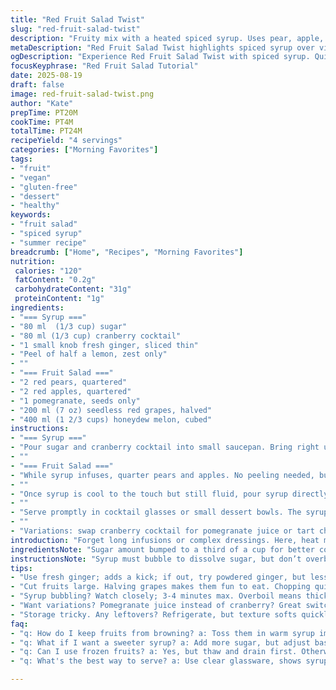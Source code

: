 ```yaml
---
title: "Red Fruit Salad Twist"
slug: "red-fruit-salad-twist"
description: "Fruity mix with a heated spiced syrup. Uses pear, apple, pomegranate, grapes, and honeydew. Syrup combines sugar and cranberry cocktail, boiled briefly, infused with fresh ginger and lemon zest. Fruits tossed hot with syrup to stop browning. Serves four. Vegan, gluten-free, and allergen-conscious. Quick to assemble but requires cool syrup and immediate mixing to retain color and texture. Can swap grapes for cherries or melon for cantaloupe. Add fresh herbs for brightness or a splash of liqueur for punch. Perfect for early summer mornings or light dessert."
metaDescription: "Red Fruit Salad Twist highlights spiced syrup over vibrant fruits. Ideal for summer mornings or a light dessert."
ogDescription: "Experience Red Fruit Salad Twist with spiced syrup. Quick prep, fresh fruit, ideal for gatherings or snacks."
focusKeyphrase: "Red Fruit Salad Tutorial"
date: 2025-08-19
draft: false
image: red-fruit-salad-twist.png
author: "Kate"
prepTime: PT20M
cookTime: PT4M
totalTime: PT24M
recipeYield: "4 servings"
categories: ["Morning Favorites"]
tags:
- "fruit"
- "vegan"
- "gluten-free"
- "dessert"
- "healthy"
keywords:
- "fruit salad"
- "spiced syrup"
- "summer recipe"
breadcrumb: ["Home", "Recipes", "Morning Favorites"]
nutrition: 
 calories: "120"
 fatContent: "0.2g"
 carbohydrateContent: "31g"
 proteinContent: "1g"
ingredients:
- "=== Syrup ==="
- "80 ml  (1/3 cup) sugar"
- "80 ml (1/3 cup) cranberry cocktail"
- "1 small knob fresh ginger, sliced thin"
- "Peel of half a lemon, zest only"
- ""
- "=== Fruit Salad ==="
- "2 red pears, quartered"
- "2 red apples, quartered"
- "1 pomegranate, seeds only"
- "200 ml (7 oz) seedless red grapes, halved"
- "400 ml (1 2/3 cups) honeydew melon, cubed"
instructions:
- "=== Syrup ==="
- "Pour sugar and cranberry cocktail into small saucepan. Bring right up to a rolling boil. Watch bubbling and syrup thickening slightly, about 3 to 4 minutes. Skim foam as needed for clear liquid. Remove pan from heat. Add fresh ginger slices and lemon zest immediately. Cover to trap aroma for 10 minutes. Strain before use if you want smooth syrup—optional. Allow syrup to cool to barely warm, no more."
- ""
- "=== Fruit Salad ==="
- "While syrup infuses, quarter pears and apples. No peeling needed, but core and seeds must go. Chop quickly to minimize oxidation but keep pieces large enough to retain bite. Add pomegranate seeds, grapes halved lengthwise, and honeydew cubes in a large bowl."
- ""
- "Once syrup is cool to the touch but still fluid, pour syrup directly over fruit. Toss gently but thoroughly to coat every piece; this halts enzymatic browning on apples and pears. Immediate mixing critical here—no waiting. The syrup’s slight acidity and sugar lock color."
- ""
- "Serve promptly in cocktail glasses or small dessert bowls. The syrup will pool slightly at the bottom, vibrant red tint. Keep leftovers refrigerated, but best eaten same day to avoid sogginess or color dulling."
- ""
- "Variations: swap cranberry cocktail for pomegranate juice or tart cherry juice. Replace honeydew with cantaloupe or watermelon chunks. Add chopped fresh mint or basil for herbal lift. For a boozy lift, sprinkle in a teaspoon of Grand Marnier or gin before serving."
introduction: "Forget long infusions or complex dressings. Here, heat meets fruit just right. The syrup cooks only a few minutes—enough to dissolve sugar and concentrate cranberry punch. A quick steep with ginger and lemon peel adds sharp freshness, no overpower. Then cool but still fluid syrup coats freshly chopped fruit, halting browning fast and locking in brightness. Pears and apples keep structure, grapes and pomegranate pop. Honeydew adds mellow offset. A basic fruit salad turned precise and methodical. Use your nose and fingers to judge the syrup readiness; it has to be cool enough so fruit won’t wilt yet not so cold syrup that sugar clumps. A quick toss and serve, nothing in between. Simple? Yes. Efficient? Absolutely. Perfect for last-minute desserts or a fresh snack when fridge depths offer only fruit and sugar. Play with juices and add herbs or liqueur to suit mood and pantry."
ingredientsNote: "Sugar amount bumped to a third of a cup for better coating; less syrup means more concentrated flavor. Replace cranberry cocktail with pomegranate or tart cherry for subtle changes. Fresh ginger and lemon zest add complexity you don’t get from extracts. These two ingredients are optional but recommended for depth. Cut fruit fairly large—small chunks get mushy quickly. No peeling fruits means fiber retained and less prep. Grapes halved for textural contrast and easier eating; seedless preferred for smooth experience. Honeydew melon swaps with cantaloupe or watermelon if in season or if you prefer sweeter or juicier fruits. No nuts, gluten, or dairy keeps it allergy-friendly. Syrup cooled slightly before adding fruit to avoid cooking or wilting. Refrigeration best for leftovers but salad doesn’t keep well past day. If using frozen fruit, thaw fully and drain excess liquid completely before mixing."
instructionsNote: "Syrup must bubble to dissolve sugar, but don’t overboil or you’ll get a sticky caramel texture not suitable for fruit coating. Short 3-4 minute boil enough. Removing from heat and covering traps aromatics; this slow infusion beats stirring in fresh zest after syrup cools. Strain if you want perfectly clear syrup without bits of zest or ginger. Cooling syrup to just warm allows syrup to flow easily but won’t cook or soften fruit on contact. Toss fruit immediately upon syrup contact; delaying means browning enzymes active and fruit will dull. Use large bowl for tossing to avoid bruising fruit. Serving in clear glassware shows off the syrup’s red hue pooled at the bottom with floating fruit—a visual bonus. Leftovers can be refrigerated but expect texture change. For faster prep, use pre-cut fruit but note commercial cuts sometimes brown very fast or leak excess juice—toss with syrup ASAP. To avoid foam during boil, skim the pot top. A quick pass with paper towel on fruit edges can help remove residual moisture for better syrup adherence."
tips:
- "Use fresh ginger; adds a kick; if out, try powdered ginger, but lessen amount. Lemon zest? Essential for brightness. Don’t skip."
- "Cut fruits large. Halving grapes makes them fun to eat. Chopping quickly slows browning. Keep skins on for fiber."
- "Syrup bubbling? Watch closely; 3-4 minutes max. Overboil means thick syrup doesn't coat well. Foam? Skim during boil."
- "Want variations? Pomegranate juice instead of cranberry? Great switch. Cherries, melon, whatever seasonal alternatives—mix freely."
- "Storage tricky. Any leftovers? Refrigerate, but texture softs quickly. Day-old fruit salad? No thanks. Serve fresh."
faq:
- "q: How do I keep fruits from browning? a: Toss them in warm syrup immediately. Ensures no oxidation. Quick is key."
- "q: What if I want a sweeter syrup? a: Add more sugar, but adjust based on fruit sweetness. Balance flavors."
- "q: Can I use frozen fruits? a: Yes, but thaw and drain first. Otherwise, excess moisture ruins texture. Toss quickly."
- "q: What's the best way to serve? a: Use clear glassware, shows syrup color. Fancy for guests. Immediate serving is best."

---
```

